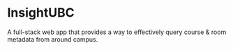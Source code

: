 # InsightUBC
A full-stack web app that provides a way to effectively query course &amp; room metadata from around campus.
